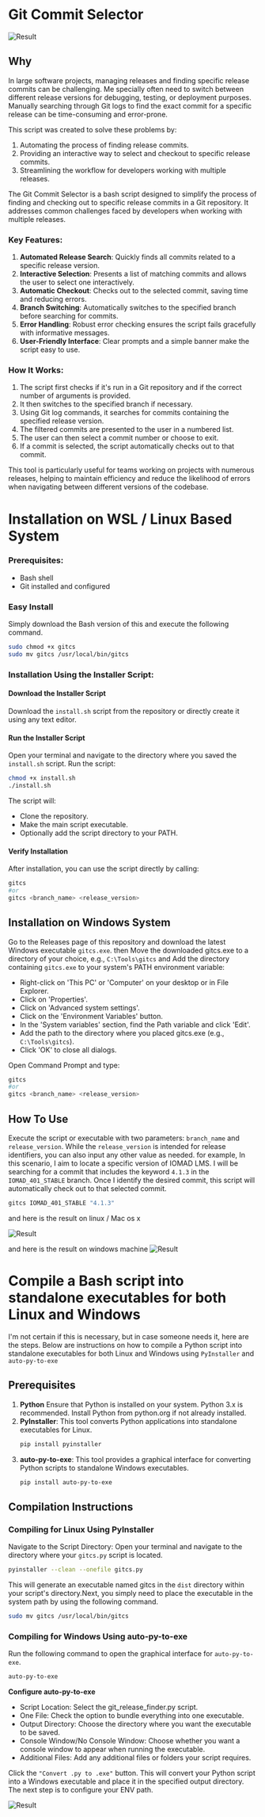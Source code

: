 # Git Commit Selector 

![Result](project.jpg)

## Why
In large software projects, managing releases and finding specific release commits can be challenging. Me specially often need to switch between different release versions for debugging, testing, or deployment purposes. Manually searching through Git logs to find the exact commit for a specific release can be time-consuming and error-prone.  

This script was created to solve these problems by:  

1. Automating the process of finding release commits.  
2. Providing an interactive way to select and checkout to specific release commits.  
3. Streamlining the workflow for developers working with multiple releases.  

The Git Commit Selector is a bash script designed to simplify the process of finding and checking out to specific release commits in a Git repository. It addresses common challenges faced by developers when working with multiple releases.

### Key Features:  

1. **Automated Release Search**: Quickly finds all commits related to a specific release version.  
2. **Interactive Selection**: Presents a list of matching commits and allows the user to select one interactively.  
3. **Automatic Checkout**: Checks out to the selected commit, saving time and reducing errors.  
4. **Branch Switching**: Automatically switches to the specified branch before searching for commits.  
5. **Error Handling**: Robust error checking ensures the script fails gracefully with informative messages.  
6. **User-Friendly Interface**: Clear prompts and a simple banner make the script easy to use.  

### How It Works:  

1. The script first checks if it's run in a Git repository and if the correct number of arguments is provided.  
2. It then switches to the specified branch if necessary.  
3. Using Git log commands, it searches for commits containing the specified release version.  
4. The filtered commits are presented to the user in a numbered list.  
5. The user can then select a commit number or choose to exit.  
6. If a commit is selected, the script automatically checks out to that commit.  

This tool is particularly useful for teams working on projects with numerous releases, helping to maintain efficiency and reduce the likelihood of errors when navigating between different versions of the codebase.  

# Installation on WSL / Linux Based System

### Prerequisites:  

- Bash shell  
- Git installed and configured  

### Easy Install

Simply download the Bash version of this and execute the following command.
```sh
sudo chmod +x gitcs
sudo mv gitcs /usr/local/bin/gitcs
```

### Installation Using the Installer Script:  

#### Download the Installer Script
Download the `install.sh` script from the repository or directly create it using any text editor.  

#### Run the Installer Script
Open your terminal and navigate to the directory where you saved the `install.sh` script. Run the script:  
```sh  
chmod +x install.sh  
./install.sh  
```

The script will:
- Clone the repository.
- Make the main script executable.
- Optionally add the script directory to your PATH.

#### Verify Installation
After installation, you can use the script directly by calling:
```sh
gitcs
#or
gitcs <branch_name> <release_version>
```
## Installation on Windows System
Go to the Releases page of this repository and download the latest Windows executable `gitcs.exe`. then Move the downloaded gitcs.exe to a directory of your choice, e.g., `C:\Tools\gitcs` and Add the directory containing `gitcs.exe` to your system's PATH environment variable:

- Right-click on 'This PC' or 'Computer' on your desktop or in File Explorer.
- Click on 'Properties'.
- Click on 'Advanced system settings'.
- Click on the 'Environment Variables' button.
- In the 'System variables' section, find the Path variable and click 'Edit'.
- Add the path to the directory where you placed gitcs.exe (e.g., `C:\Tools\gitcs`).
- Click 'OK' to close all dialogs.

Open Command Prompt and type:
```sh
gitcs
#or
gitcs <branch_name> <release_version>
```

## How To Use
Execute the script or executable with two parameters: `branch_name` and `release_version`. While the `release_version` is intended for release identifiers, you can also input any other value as needed. for example, In this scenario, I aim to locate a specific version of IOMAD LMS. I will be searching for a commit that includes the keyword `4.1.3` in the `IOMAD_401_STABLE` branch. Once I identify the desired commit, this script will automatically check out to that selected commit.
```sh
gitcs IOMAD_401_STABLE "4.1.3"
```
and here is the result on linux / Mac os x

![Result](case.jpg)

and here is the result on windows machine
![Result](result.png)

# Compile a Bash script into standalone executables for both Linux and Windows

I'm not certain if this is necessary, but in case someone needs it, here are the steps. Below are instructions on how to compile a Python script into standalone executables for both Linux and Windows using `PyInstaller` and `auto-py-to-exe`

## Prerequisites

1. **Python** Ensure that Python is installed on your system. Python 3.x is recommended.
Install Python from python.org if not already installed.
2. **PyInstaller**: This tool converts Python applications into standalone executables for Linux.
    ```sh
    pip install pyinstaller  
    ```
3. **auto-py-to-exe**: This tool provides a graphical interface for converting Python scripts to standalone Windows executables.
    ```sh
    pip install auto-py-to-exe  
    ```

## Compilation Instructions
### Compiling for Linux Using PyInstaller

Navigate to the Script Directory: Open your terminal and navigate to the directory where your `gitcs.py` script is located.
```sh
pyinstaller --clean --onefile gitcs.py
```
This will generate an executable named gitcs in the `dist` directory within your script's directory.Next, you simply need to place the executable in the system path by using the following command.
```sh
sudo mv gitcs /usr/local/bin/gitcs
```

### Compiling for Windows Using auto-py-to-exe
Run the following command to open the graphical interface for `auto-py-to-exe`.
```cmd
auto-py-to-exe
```

**Configure auto-py-to-exe**
- Script Location: Select the git_release_finder.py script.
- One File: Check the option to bundle everything into one executable.
- Output Directory: Choose the directory where you want the executable to be saved.
- Console Window/No Console Window: Choose whether you want a console window to appear when running the executable.
- Additional Files: Add any additional files or folders your script requires.

Click the `"Convert .py to .exe"` button. This will convert your Python script into a Windows executable and place it in the specified output directory. The next step is to configure your ENV path.

![Result](pytoexe.png)

